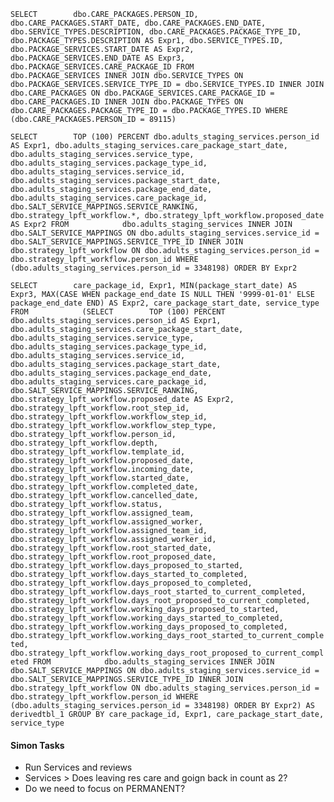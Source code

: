 ``SELECT        dbo.CARE_PACKAGES.PERSON_ID, dbo.CARE_PACKAGES.START_DATE, dbo.CARE_PACKAGES.END_DATE, dbo.SERVICE_TYPES.DESCRIPTION, dbo.CARE_PACKAGES.PACKAGE_TYPE_ID, 
                         dbo.PACKAGE_TYPES.DESCRIPTION AS Expr1, dbo.SERVICE_TYPES.ID, dbo.PACKAGE_SERVICES.START_DATE AS Expr2, dbo.PACKAGE_SERVICES.END_DATE AS Expr3, dbo.PACKAGE_SERVICES.CARE_PACKAGE_ID
FROM            dbo.PACKAGE_SERVICES INNER JOIN
                         dbo.SERVICE_TYPES ON dbo.PACKAGE_SERVICES.SERVICE_TYPE_ID = dbo.SERVICE_TYPES.ID INNER JOIN
                         dbo.CARE_PACKAGES ON dbo.PACKAGE_SERVICES.CARE_PACKAGE_ID = dbo.CARE_PACKAGES.ID INNER JOIN
                         dbo.PACKAGE_TYPES ON dbo.CARE_PACKAGES.PACKAGE_TYPE_ID = dbo.PACKAGE_TYPES.ID
WHERE        (dbo.CARE_PACKAGES.PERSON_ID = 89115)``




``SELECT        TOP (100) PERCENT dbo.adults_staging_services.person_id AS Expr1, dbo.adults_staging_services.care_package_start_date, dbo.adults_staging_services.service_type, dbo.adults_staging_services.package_type_id, 
                         dbo.adults_staging_services.service_id, dbo.adults_staging_services.package_start_date, dbo.adults_staging_services.package_end_date, dbo.adults_staging_services.care_package_id, 
                         dbo.SALT_SERVICE_MAPPINGS.SERVICE_RANKING, dbo.strategy_lpft_workflow.*, dbo.strategy_lpft_workflow.proposed_date AS Expr2
FROM            dbo.adults_staging_services INNER JOIN
                         dbo.SALT_SERVICE_MAPPINGS ON dbo.adults_staging_services.service_id = dbo.SALT_SERVICE_MAPPINGS.SERVICE_TYPE_ID INNER JOIN
                         dbo.strategy_lpft_workflow ON dbo.adults_staging_services.person_id = dbo.strategy_lpft_workflow.person_id
WHERE        (dbo.adults_staging_services.person_id = 3348198)
ORDER BY Expr2``




``SELECT        care_package_id, Expr1, MIN(package_start_date) AS Expr3, MAX(CASE WHEN package_end_date IS NULL THEN '9999-01-01' ELSE package_end_date END) AS Expr2, care_package_start_date, service_type
FROM            (SELECT        TOP (100) PERCENT dbo.adults_staging_services.person_id AS Expr1, dbo.adults_staging_services.care_package_start_date, dbo.adults_staging_services.service_type, 
                                                    dbo.adults_staging_services.package_type_id, dbo.adults_staging_services.service_id, dbo.adults_staging_services.package_start_date, dbo.adults_staging_services.package_end_date, 
                                                    dbo.adults_staging_services.care_package_id, dbo.SALT_SERVICE_MAPPINGS.SERVICE_RANKING, dbo.strategy_lpft_workflow.proposed_date AS Expr2, dbo.strategy_lpft_workflow.root_step_id, 
                                                    dbo.strategy_lpft_workflow.workflow_step_id, dbo.strategy_lpft_workflow.workflow_step_type, dbo.strategy_lpft_workflow.person_id, dbo.strategy_lpft_workflow.depth, dbo.strategy_lpft_workflow.template_id, 
                                                    dbo.strategy_lpft_workflow.proposed_date, dbo.strategy_lpft_workflow.incoming_date, dbo.strategy_lpft_workflow.started_date, dbo.strategy_lpft_workflow.completed_date, 
                                                    dbo.strategy_lpft_workflow.cancelled_date, dbo.strategy_lpft_workflow.status, dbo.strategy_lpft_workflow.assigned_team, dbo.strategy_lpft_workflow.assigned_worker, dbo.strategy_lpft_workflow.assigned_team_id, 
                                                    dbo.strategy_lpft_workflow.assigned_worker_id, dbo.strategy_lpft_workflow.root_started_date, dbo.strategy_lpft_workflow.root_proposed_date, dbo.strategy_lpft_workflow.days_proposed_to_started, 
                                                    dbo.strategy_lpft_workflow.days_started_to_completed, dbo.strategy_lpft_workflow.days_proposed_to_completed, dbo.strategy_lpft_workflow.days_root_started_to_current_completed, 
                                                    dbo.strategy_lpft_workflow.days_root_proposed_to_current_completed, dbo.strategy_lpft_workflow.working_days_proposed_to_started, dbo.strategy_lpft_workflow.working_days_started_to_completed, 
                                                    dbo.strategy_lpft_workflow.working_days_proposed_to_completed, dbo.strategy_lpft_workflow.working_days_root_started_to_current_completed, 
                                                    dbo.strategy_lpft_workflow.working_days_root_proposed_to_current_completed
                          FROM            dbo.adults_staging_services INNER JOIN
                                                    dbo.SALT_SERVICE_MAPPINGS ON dbo.adults_staging_services.service_id = dbo.SALT_SERVICE_MAPPINGS.SERVICE_TYPE_ID INNER JOIN
                                                    dbo.strategy_lpft_workflow ON dbo.adults_staging_services.person_id = dbo.strategy_lpft_workflow.person_id
                          WHERE        (dbo.adults_staging_services.person_id = 3348198)
                          ORDER BY Expr2) AS derivedtbl_1
GROUP BY care_package_id, Expr1, care_package_start_date, service_type``



#### Simon Tasks
- Run Services and reviews
- Services > Does leaving res care and goign back in count as 2?
- Do we need to focus on PERMANENT?
